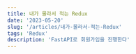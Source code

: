 ```yaml
---
title: 내가 몰라서 적는 Redux
date: '2023-05-20'
slug: '/articles/내가-몰라서-적는-Redux'
tags: 'Redux'
description: 'FastAPI로 회원가입을 진행한다'
---
```

